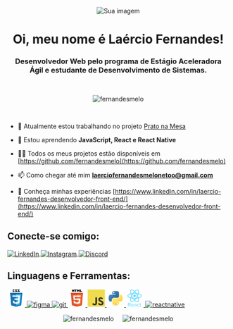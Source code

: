 <p align="center">
  <img src="https://github.com/fernandesmelo/fernandesmelo/assets/113717317/0472e703-5e85-4d41-b038-22a4a2f23644" alt="Sua imagem" />
</p>

<h1 align="center">Oi, meu nome é Laércio Fernandes!</h1>
<h3 align="center">Desenvolvedor Web pelo programa de Estágio Aceleradora Ágil e estudante de Desenvolvimento de Sistemas.</h3>
<br>
<p align="center"> <img src="https://komarev.com/ghpvc/?username=fernandesmelo&label=Vizualizações%20de%20Perfil&color=0e75b6&style=flat" alt="fernandesmelo" /> </p>
<br>

- 🔭 Atualmente estou trabalhando no projeto [Prato na Mesa](https://github.com/fernandesmelo/projeto-integrador-etepd)

- 🌱 Estou aprendendo **JavaScript, React e React Native**

- 👨‍💻 Todos os meus projetos estão disponíveis em [https://github.com/fernandesmelo](https://github.com/fernandesmelo)

- 📫 Como chegar até mim **laerciofernandesmelonetoo@gmail.com**

- 📄 Conheça minhas experiências [https://www.linkedin.com/in/laercio-fernandes-desenvolvedor-front-end/](https://www.linkedin.com/in/laercio-fernandes-desenvolvedor-front-end/)

<h2 align="left">Conecte-se comigo:</h2>
<p align="left">
  <a href="https://www.linkedin.com/in/laercio-fernandes-desenvolvedor-front-end/" target="_blank" rel="noopener noreferrer">
    <img align="center" src="https://raw.githubusercontent.com/rahuldkjain/github-profile-readme-generator/master/src/images/icons/Social/linked-in-alt.svg" alt="LinkedIn" height="30" width="40" />
  </a>
  <a href="https://www.instagram.com/laerciofernandesmelo/" target="_blank" rel="noopener noreferrer">
    <img align="center" src="https://raw.githubusercontent.com/rahuldkjain/github-profile-readme-generator/master/src/images/icons/Social/instagram.svg" alt="Instagram" height="30" width="40" />
  </a>
  <a href="https://discord.gg/Laércio Fernandes#1213" target="_blank" rel="noopener noreferrer">
    <img align="center" src="https://raw.githubusercontent.com/rahuldkjain/github-profile-readme-generator/master/src/images/icons/Social/discord.svg" alt="Discord" height="30" width="40" />
  </a>
</p>

<h2 align="left">Linguagens e Ferramentas:</h2>
<p align="left"> <a href="https://www.w3schools.com/css/" target="_blank" rel="noreferrer"> <img src="https://raw.githubusercontent.com/devicons/devicon/master/icons/css3/css3-original-wordmark.svg" alt="css3" width="40" height="40"/> </a> <a href="https://www.figma.com/" target="_blank" rel="noreferrer"> <img src="https://www.vectorlogo.zone/logos/figma/figma-icon.svg" alt="figma" width="40" height="40"/> </a> <a href="https://git-scm.com/" target="_blank" rel="noreferrer"> <img src="https://www.vectorlogo.zone/logos/git-scm/git-scm-icon.svg" alt="git" width="40" height="40"/> </a> <a href="https://www.w3.org/html/" target="_blank" rel="noreferrer"> <img src="https://raw.githubusercontent.com/devicons/devicon/master/icons/html5/html5-original-wordmark.svg" alt="html5" width="40" height="40"/> </a> <a href="https://developer.mozilla.org/en-US/docs/Web/JavaScript" target="_blank" rel="noreferrer"> <img src="https://raw.githubusercontent.com/devicons/devicon/master/icons/javascript/javascript-original.svg" alt="javascript" width="40" height="40"/> </a> <a href="https://www.python.org" target="_blank" rel="noreferrer"> <img src="https://raw.githubusercontent.com/devicons/devicon/master/icons/python/python-original.svg" alt="python" width="40" height="40"/> </a> <a href="https://reactjs.org/" target="_blank" rel="noreferrer"> <img src="https://raw.githubusercontent.com/devicons/devicon/master/icons/react/react-original-wordmark.svg" alt="react" width="40" height="40"/> </a> <a href="https://reactnative.dev/" target="_blank" rel="noreferrer"> <img src="https://reactnative.dev/img/header_logo.svg" alt="reactnative" width="40" height="40"/> </a> </p>

<div style="display: flex; justify-content: center;">
  <div style="margin-right: 10px;">
    <img align="center" src="https://github-readme-stats.vercel.app/api/top-langs?username=fernandesmelo&show_icons=true&locale=en&layout=compact" alt="fernandesmelo" />
  </div>
  <div style="margin-left: 10px;">
    <img align="center" src="https://github-readme-stats.vercel.app/api?username=fernandesmelo&show_icons=true&locale=en" alt="fernandesmelo" />
  </div>
</div>
